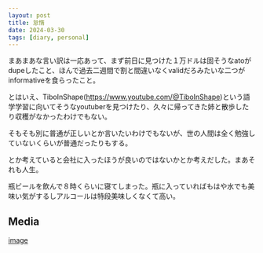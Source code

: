 ```yaml
---
layout: post
title: 怠惰
date: 2024-03-30
tags: [diary, personal]
---
```


まあまあな言い訳は一応あって、まず前日に見つけた１万ドルは固そうなatoがdupeしたこと、ほんで過去二週間で割と間違いなくvalidだろみたいな二つがinformativeを食らったこと。

とはいえ、TiboInShape(https://www.youtube.com/@TiboInShape)という語学学習に向いてそうなyoutuberを見つけたり、久々に帰ってきた姉と散歩したり収穫がなかったわけでもない。

そもそも別に普通が正しいとか言いたいわけでもないが、世の人間は全く勉強していないくらいが普通だったりもする。

とか考えていると会社に入ったほうが良いのではないかとか考えだした。まあそれも人生。

瓶ビールを飲んで８時くらいに寝てしまった。瓶に入っていればもはや水でも美味い気がするしアルコールは特段美味しくなくて高い。

## Media

<div style="display: flex; flex-wrap: wrap; gap: 10px;"><a href="https://photos.google.com/lr/album/ADVFWbeu50_RulrcDCXNkLO7stKdAmGPiTSKxC2SEjvKGApt6yaiPn8XlJzaDA_ITvCp1dr_Hyyw/photo/ADVFWbeNzfH7tH3Y8lYKRxlA8VAe5MfoknjkwFPqeuzJwzz4hxDONx32HUCZlcVnVk1k4D-RNVEzSU8a8LYl_nkcfHcTddMRCQ">image</a><br></div>
